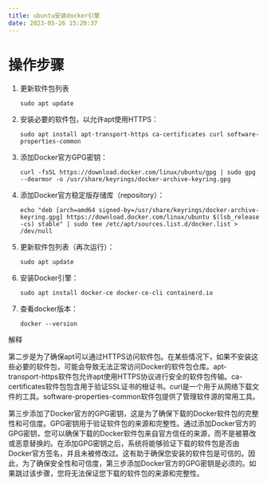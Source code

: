 ```yaml
---
title: ubuntu安装docker引擎
date: 2023-05-26 15:20:37
---
```


# 操作步骤

1. 更新软件包列表

   ```
   sudo apt update
   ```

2. 安装必要的软件包，以允许apt使用HTTPS：

   ```
   sudo apt install apt-transport-https ca-certificates curl software-properties-common
   ```

3. 添加Docker官方GPG密钥：

   ```
   curl -fsSL https://download.docker.com/linux/ubuntu/gpg | sudo gpg --dearmor -o /usr/share/keyrings/docker-archive-keyring.gpg
   ```

4. 添加Docker官方稳定版存储库（repository）：

   ```
   echo "deb [arch=amd64 signed-by=/usr/share/keyrings/docker-archive-keyring.gpg] https://download.docker.com/linux/ubuntu $(lsb_release -cs) stable" | sudo tee /etc/apt/sources.list.d/docker.list > /dev/null
   ```

5. 更新软件包列表（再次运行）：

   ```
   sudo apt update
   ```

6. 安装Docker引擎：

   ```
   sudo apt install docker-ce docker-ce-cli containerd.io
   ```

7. 查看docker版本：

   ```
   docker --version
   ```

解释

第二步是为了确保apt可以通过HTTPS访问软件包。在某些情况下，如果不安装这些必要的软件包，可能会导致无法正常访问Docker的软件包仓库。apt-transport-https软件包允许apt使用HTTPS协议进行安全的软件包传输。ca-certificates软件包包含用于验证SSL证书的根证书。curl是一个用于从网络下载文件的工具。software-properties-common软件包提供了管理软件源的常用工具。



第三步添加了Docker官方的GPG密钥，这是为了确保下载的Docker软件包的完整性和可信度。GPG密钥用于验证软件包的来源和完整性。通过添加Docker官方的GPG密钥，您可以确保下载的Docker软件包来自官方信任的来源，而不是被篡改或恶意替换的。在添加GPG密钥之后，系统将能够验证下载的软件包是否由Docker官方签名，并且未被修改过。这有助于确保您安装的软件包是可信的。因此，为了确保安全性和可信度，第三步添加Docker官方的GPG密钥是必须的。如果跳过该步骤，您将无法保证您下载的软件包的来源和完整性。
